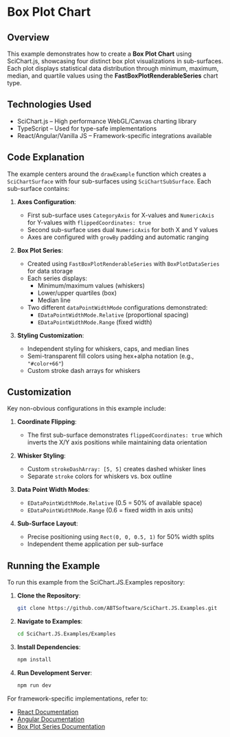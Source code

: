 # Box Plot Chart

## Overview

This example demonstrates how to create a **Box Plot Chart** using SciChart.js, showcasing four distinct box plot visualizations in sub-surfaces. Each plot displays statistical data distribution through minimum, maximum, median, and quartile values using the **FastBoxPlotRenderableSeries** chart type.

## Technologies Used

- SciChart.js – High performance WebGL/Canvas charting library
- TypeScript – Used for type-safe implementations
- React/Angular/Vanilla JS – Framework-specific integrations available

## Code Explanation

The example centers around the `drawExample` function which creates a `SciChartSurface` with four sub-surfaces using `SciChartSubSurface`. Each sub-surface contains:

1. **Axes Configuration**:
   - First sub-surface uses `CategoryAxis` for X-values and `NumericAxis` for Y-values with `flippedCoordinates: true`
   - Second sub-surface uses dual `NumericAxis` for both X and Y values
   - Axes are configured with `growBy` padding and automatic ranging

2. **Box Plot Series**:
   - Created using `FastBoxPlotRenderableSeries` with `BoxPlotDataSeries` for data storage
   - Each series displays:
     - Minimum/maximum values (whiskers)
     - Lower/upper quartiles (box)
     - Median line
   - Two different `dataPointWidthMode` configurations demonstrated:
     - `EDataPointWidthMode.Relative` (proportional spacing)
     - `EDataPointWidthMode.Range` (fixed width)

3. **Styling Customization**:
   - Independent styling for whiskers, caps, and median lines
   - Semi-transparent fill colors using hex+alpha notation (e.g., `"#color+66"`)
   - Custom stroke dash arrays for whiskers

## Customization

Key non-obvious configurations in this example include:

1. **Coordinate Flipping**:
   - The first sub-surface demonstrates `flippedCoordinates: true` which inverts the X/Y axis positions while maintaining data orientation

2. **Whisker Styling**:
   - Custom `strokeDashArray: [5, 5]` creates dashed whisker lines
   - Separate `stroke` colors for whiskers vs. box outline

3. **Data Point Width Modes**:
   - `EDataPointWidthMode.Relative` (0.5 = 50% of available space)
   - `EDataPointWidthMode.Range` (0.6 = fixed width in axis units)

4. **Sub-Surface Layout**:
   - Precise positioning using `Rect(0, 0, 0.5, 1)` for 50% width splits
   - Independent theme application per sub-surface

## Running the Example

To run this example from the SciChart.JS.Examples repository:

1. **Clone the Repository**:
   ```bash
   git clone https://github.com/ABTSoftware/SciChart.JS.Examples.git
   ```

2. **Navigate to Examples**:
   ```bash
   cd SciChart.JS.Examples/Examples
   ```

3. **Install Dependencies**:
   ```bash
   npm install
   ```

4. **Run Development Server**:
   ```bash
   npm run dev
   ```

For framework-specific implementations, refer to:
- [React Documentation](https://www.scichart.com/documentation/js/current/TutorialReusableReactComponent.html)
- [Angular Documentation](https://www.npmjs.com/package/scichart-angular)
- [Box Plot Series Documentation](https://www.scichart.com/documentation/js/current/The%20Box%20Plot%20Series%20Type.html)